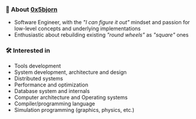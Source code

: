 ### 💬 About [0x5bjorn](https://0x5bjorn.github.io)
- Software Engineer, with the _"I can figure it out"_ mindset and passion for low-level concepts and underlying implementations
- Enthusiastic about rebuilding existing _"round wheels"_ as _"square"_ ones

### 🛠️ Interested in
- Tools development
- System development, architecture and design
- Distributed systems
- Performance and optimization
- Database system and internals
- Computer architecture and Operating systems
- Compiler/programming language
- Simulation programming (graphics, physics, etc.)

[//]: # (🛠️ 📝 🧰 🪛 ⚗️)
